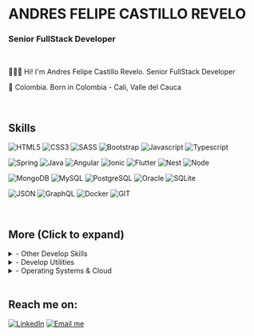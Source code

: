# ANDRES FELIPE CASTILLO REVELO

### Senior FullStack Developer

</br>

👨🏻‍💻 Hi! I'm Andres Felipe Castillo Revelo. Senior FullStack Developer

📍 Colombia. Born in Colombia - Cali, Valle del Cauca

</br>

## Skills
![HTML5](https://img.shields.io/badge/-HTML5-%23E44D27?style=for-the-badge&logo=html5&logoColor=ffffff)
![CSS3](https://img.shields.io/badge/-CSS3-%230391cb?style=for-the-badge&logo=css3&logoColor=ffffff)
![SASS](https://img.shields.io/badge/-SASS-%23bf6190?style=for-the-badge&logo=sass&logoColor=ffffff)
![Bootstrap](https://img.shields.io/badge/-Bootstrap-%23563173?style=for-the-badge&logo=bootstrap&logoColor=ffffff)
![Javascript](https://img.shields.io/badge/-JavaScript-%23efd81e?style=for-the-badge&logo=JavaScript&logoColor=ffffff)
![Typescript](https://img.shields.io/badge/-Typescript-%233972c8?style=for-the-badge&logo=Typescript&logoColor=ffffff)

![Spring](https://img.shields.io/badge/spring-%236DB33F.svg?style=for-the-badge&logo=spring&logoColor=white)
![Java](https://img.shields.io/badge/java-%23ED8B00.svg?style=for-the-badge&logo=java&logoColor=white)
![Angular](https://img.shields.io/badge/-Angular-%23d70330?style=for-the-badge&logo=Angular&logoColor=ffffff)
![Ionic](https://img.shields.io/badge/-Ionic-%234c8aef?style=for-the-badge&logo=Ionic&logoColor=ffffff)
![Flutter](https://img.shields.io/badge/Flutter-%2302569B.svg?style=for-the-badge&logo=Flutter&logoColor=white)
![Nest](https://img.shields.io/badge/-Nestjs-%23d70330?style=for-the-badge&logo=Nestjs&logoColor=ffffff)
![Node](https://img.shields.io/badge/-Node-%237ec729?style=for-the-badge&logo=Node.js&logoColor=ffffff)

![MongoDB](https://img.shields.io/badge/-MongoDB-%233f2e1e?style=for-the-badge&logo=mongodb&logoColor=ffffff)
![MySQL](https://img.shields.io/badge/-MySQL-%23015e85?style=for-the-badge&logo=mysql&logoColor=ffffff)
![PostgreSQL](https://img.shields.io/badge/-PostgreSQL-%232f5e8e?style=for-the-badge&logo=postgresql&logoColor=ffffff)
![Oracle](https://img.shields.io/badge/-Oracle-%23e21921?style=for-the-badge&logo=oracle&logoColor=ffffff)
![SQLite](https://img.shields.io/badge/-SQLite-%233394d0?style=for-the-badge&logo=SQLite&logoColor=ffffff)


![JSON](https://img.shields.io/badge/-JSON-%23363636?style=for-the-badge&logo=JSON&logoColor=ffffff)
![GraphQL](https://img.shields.io/badge/-Graphql-%23da0593?style=for-the-badge&logo=Graphql&logoColor=ffffff)
![Docker](https://img.shields.io/badge/-Docker-%230d97e4?style=for-the-badge&logo=Docker&logoColor=ffffff)
![GIT](https://img.shields.io/badge/-Git-%23e84e32?style=for-the-badge&logo=GIT&logoColor=ffffff)

</br>

## More (Click to expand)


<details>
   <summary>- Other Develop Skills</summary>
   <ul>
      <li>
         <b>JAVA</b>:  I &hearts; Java.
         <ul>
            <li>Java Standard Edition (Java SE).</li>
            <li>Java Enterprise Edition (Java EE).</li>
            <li>Java SE 8.</li>
            <li>Java SE 9.</li>
            <li>
               JDK.
               <ul>
                  <li>1.8.</li>
                  <li>9, 10, 11 y 17.</li>
               </ul>
            </li>
         </ul>
      </li>
      <li><b>Javascript</b>: Nodejs</li>
      <li><b>DB</b>: PostgreSQL, MariaDB & MySQL, MongoDB, Oracle. </li>
      <li><b>API</b>: Nodejs, RestFUL, JSON, GraphQL.</li>
      <li><b>Bash</b>: I love bash scripting to automate tasks.  </li>
      <li>
         <b>Other</b>: 
         <ul>
            <li>
               <b>Front</b>: 
               <ul>
                  <li>Responsive design, PrimeFaces, AceFaces, Angular</li>
               </ul>
            </li>
         </ul>
         <ul>
            <li>
               <b>Metodologias</b>: 
               <ul>
                  <li>Scrum, Agile, kanban</li>
               </ul>
            </li>
         </ul>
         <ul>
            <li>
               <b>Arquiteturas</b>:
               <ul>
                  <li>MVC, MVVC, Hexagonal</li>
               </ul>
            </li>
         </ul>
         <ul>
            <li>
               <b>Framework</b>: 
               <ul>
                  <li>JSF, JPA, Hibernate, Spring</li>
               </ul>
            </li>
         </ul>
      </li>
   </ul>
</details>
<details>
   <summary>- Develop Utilities</summary>
   <ul>
      <li>Visual Studio Code.</li>
      <li>IntelliJ IDEA.</li>
      <li>Spring Boot.</li>
      <li>
         Eclipse.
         <ul>
            <li>Spring Tools.</li>
         </ul>
      </li>
      <li>
         Plataforma de API.
         <ul>
            <li>Postman.</li>
            <li>Insomnia.</li>
         </ul>
      </li>
      <li>Android Studio.</li>
      <li>Altair GraphQL.</li>
      <li>JIRA.</li>
      <li>
         Continuous Integration(CI).
         <ul>
            <li>GitLab.</li>
            <li>Jenkins.</li>
         </ul>
      </li>
      <li>
         Code Scanners.
         <ul>
            <li>BlackDuck.</li>
            <li>Fortify.</li>
            <li>Sonar.</li>
         </ul>
      </li>
   </ul>
</details>
<details>
   <summary>- Operating Systems & Cloud</summary>
   <ul>
      <li><b>Systems</b>: Windows.</li>
      <li><b>VM</b>: Docker, VirtualBox.</li>
   </ul>
</details>

</br>


## Reach me on:

<a target="_blank" href="linkedin.com/in/andrescastillo-ing27"><img src="https://img.shields.io/badge/LinkedIn-%230077B5.svg?&style=for-the-badge&logo=linkedin&logoColor=white" alt="LinkedIn"></a>
<a  target="_blank" href="mailto:ing2013andresfe@gmail.com"><img src="https://img.shields.io/badge/Email me-%23EC5664.svg?&style=for-the-badge&logo=gmail&logoColor=white" alt="Email me"></a>
